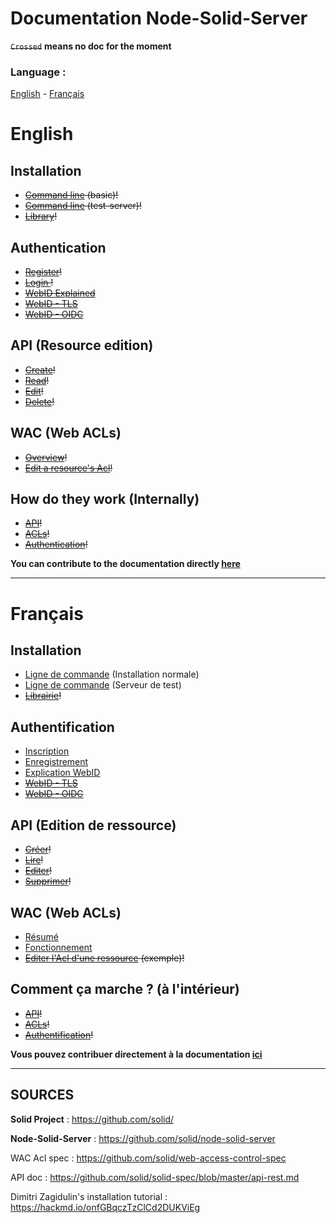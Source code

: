 Documentation Node-Solid-Server
===

~~`Crossed`~~ **means no doc for the moment**

### Language :
[English](#English) - [Français](#français)

# English

Installation
---

- ~~[Command line](https://) (basic)!~~
- ~~[Command line](https://) (test-server)!~~
- ~~[Library]()!~~

Authentication
---

- ~~[Register](https://)!~~
- ~~[Login ](https://)!~~
- ~~[WebID Explained]()~~
- ~~[WebID - TLS]()~~
- ~~[WebID - OIDC]()~~

API (Resource edition)
---

- ~~[Create]()!~~
- ~~[Read]()!~~
- ~~[Edit]()!~~
- ~~[Delete]()!~~

WAC (Web ACLs)
---

- ~~[Overview]()!~~
- ~~[Edit a resource's Acl]()!~~

How do they work (Internally)
---

- ~~[API]()!~~
- ~~[ACLs]()!~~
- ~~[Authentication]()!~~


**You can contribute to the documentation directly [here](https://hackmd.io/jUyCPhlSQfmgh6vfn1ZFaA?both)**

---

# Français

Installation
---

- [Ligne de commande](https://github.com/assemblee-virtuelle/Doc-Solid/blob/master/fr/Installation/Ligne%20de%20commande.md#installation-basique) (Installation normale)
- [Ligne de commande](https://github.com/assemblee-virtuelle/Doc-Solid/blob/master/fr/Installation/Ligne%20de%20commande.md#installation-serveur-de-test) (Serveur de test)
- ~~[Librairie]()!~~

Authentification
---

- [Inscription](https://github.com/assemblee-virtuelle/Doc-Solid/blob/master/fr/Authentification.md#authentification)
- [Enregistrement](https://github.com/assemblee-virtuelle/Doc-Solid/blob/master/fr/Authentification.md#enregistrement)
- [Explication WebID](https://github.com/assemblee-virtuelle/Doc-Solid/blob/master/fr/WebID.md)
- ~~[WebID - TLS]()~~
- ~~[WebID - OIDC]()~~

API (Edition de ressource)
---

- ~~[Créer]()!~~
- ~~[Lire]()!~~
- ~~[Editer]()!~~
- ~~[Supprimer]()!~~

WAC (Web ACLs)
---

- [Résumé](https://github.com/assemblee-virtuelle/Doc-Solid/blob/master/fr/WacAcl.md#résumé)
- [Fonctionnement](https://github.com/assemblee-virtuelle/Doc-Solid/blob/master/fr/WacAcl.md#fonctionnement)
- ~~[Editer l'Acl d'une ressource]() (exemple)!~~

Comment ça marche ? (à l'intérieur)
---

- ~~[API]()!~~
- ~~[ACLs]()!~~
- ~~[Authentification]()!~~


**Vous pouvez contribuer directement à la documentation [ici](https://hackmd.io/jUyCPhlSQfmgh6vfn1ZFaA?both)**

---

## SOURCES

**Solid Project** : https://github.com/solid/

**Node-Solid-Server** : https://github.com/solid/node-solid-server

WAC Acl spec : https://github.com/solid/web-access-control-spec

API doc : https://github.com/solid/solid-spec/blob/master/api-rest.md

Dimitri Zagidulin's installation tutorial : https://hackmd.io/onfGBqczTzClCd2DUKViEg


